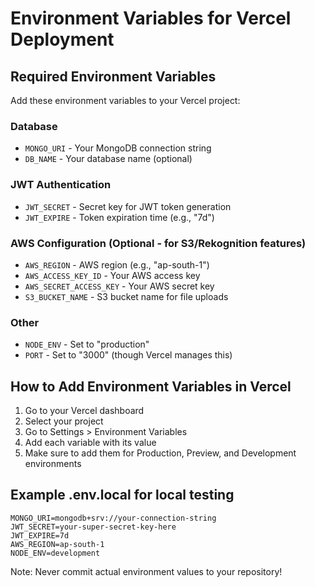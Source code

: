 # Environment Variables for Vercel Deployment

## Required Environment Variables

Add these environment variables to your Vercel project:

### Database
- `MONGO_URI` - Your MongoDB connection string
- `DB_NAME` - Your database name (optional)

### JWT Authentication
- `JWT_SECRET` - Secret key for JWT token generation
- `JWT_EXPIRE` - Token expiration time (e.g., "7d")

### AWS Configuration (Optional - for S3/Rekognition features)
- `AWS_REGION` - AWS region (e.g., "ap-south-1")
- `AWS_ACCESS_KEY_ID` - Your AWS access key
- `AWS_SECRET_ACCESS_KEY` - Your AWS secret key
- `S3_BUCKET_NAME` - S3 bucket name for file uploads

### Other
- `NODE_ENV` - Set to "production"
- `PORT` - Set to "3000" (though Vercel manages this)

## How to Add Environment Variables in Vercel

1. Go to your Vercel dashboard
2. Select your project
3. Go to Settings > Environment Variables
4. Add each variable with its value
5. Make sure to add them for Production, Preview, and Development environments

## Example .env.local for local testing
```
MONGO_URI=mongodb+srv://your-connection-string
JWT_SECRET=your-super-secret-key-here
JWT_EXPIRE=7d
AWS_REGION=ap-south-1
NODE_ENV=development
```

Note: Never commit actual environment values to your repository!
